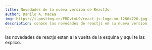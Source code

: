 ```yaml
---
title: Novedades de la nueva version de ReactJs
author: Danilo A. Macea
img: https://i.postimg.cc/FRDvtxL9/react-js-logo-no-1280x720.jpg
description: conoce las novedades de reactjs en su nueva version
---
```


las novedades de reactjs estan a la vuelta de la esquina y aqui te las explico.